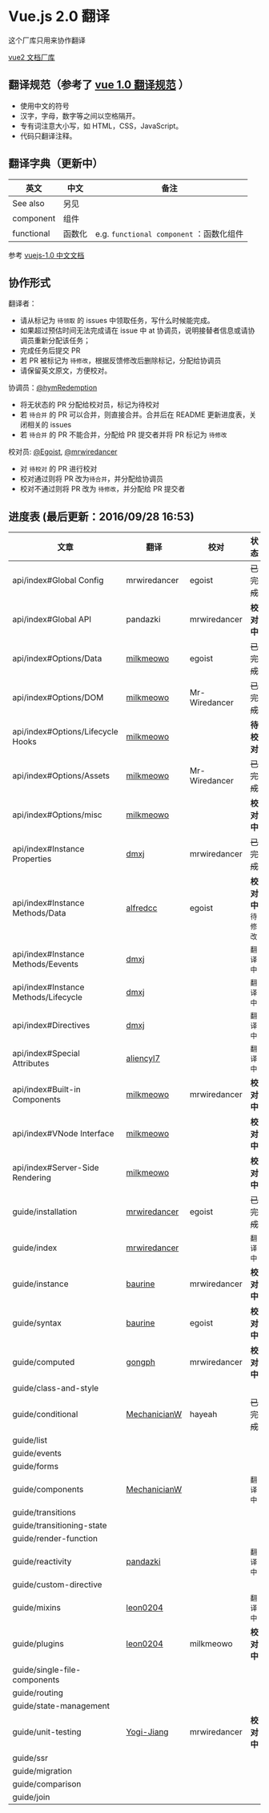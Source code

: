 # Vue.js 2.0 翻译

这个厂库只用来协作翻译

[vue2 文档厂库](https://github.com/hayeah/vuejs.org)

## 翻译规范（参考了 [vue 1.0 翻译规范](https://github.com/vuejs/cn.vuejs.org/blob/lang-zh/CONTRIBUTING.md#翻译) ）

* 使用中文的符号
* 汉字，字母，数字等之间以空格隔开。
* 专有词注意大小写，如 HTML，CSS，JavaScript。
* 代码只翻译注释。

## 翻译字典（更新中）

英文 | 中文 | 备注 |
---- | ---- | ---- |
See also | 另见
component | 组件
functional | 函数化| e.g. `functional component` ：函数化组件


参考 [vuejs-1.0 中文文档](http://cn.vuejs.org/)

## 协作形式

翻译者：

* 请从标记为 `待领取` 的 issues 中领取任务，写什么时候能完成。
* 如果超过预估时间无法完成请在 issue 中 at 协调员，说明接替者信息或请协调员重新分配该任务；
* 完成任务后提交 PR
* 若 PR 被标记为 `待修改`，根据反馈修改后删除标记，分配给协调员
* 请保留英文原文，方便校对。

协调员：[@hymRedemption](https://github.com/hymRedemption)

* 将无状态的 PR 分配给校对员，标记为待校对
* 若 `待合并` 的 PR 可以合并，则直接合并。合并后在 README 更新进度表，关闭相关的 issues
* 若 `待合并` 的 PR 不能合并，分配给 PR 提交者并将 PR 标记为 `待修改`

校对员: [@Egoist](https://github.com/egoist), [@mrwiredancer](https://github.com/Mr-Wiredancer)

* 对 `待校对` 的 PR 进行校对
* 校对通过则将 PR 改为`待合并`，并分配给协调员
* 校对不通过则将 PR 改为 `待修改`，并分配给 PR 提交者

## 进度表 (最后更新：2016/09/28 16:53)

文章 | 翻译 | 校对 | 状态 |
---- | ---- | ---- | ---- |
api/index#Global Config | mrwiredancer | egoist | ~~已完成~~
api/index#Global API | pandazki |mrwiredancer | **校对中**
api/index#Options/Data |[milkmeowo](https://github.com/milkmeowo)| egoist| ~~已完成~~
api/index#Options/DOM |[milkmeowo](https://github.com/milkmeowo)| Mr-Wiredancer | ~~已完成~~
api/index#Options/Lifecycle Hooks |[milkmeowo](https://github.com/milkmeowo)| | **待校对**
api/index#Options/Assets|[milkmeowo](https://github.com/milkmeowo)| Mr-Wiredancer|  ~~已完成~~
api/index#Options/misc |[milkmeowo](https://github.com/milkmeowo)| | **校对中**
api/index#Instance Properties | [dmxj](https://github.com/dmxj) |mrwiredancer| ~~已完成~~
api/index#Instance Methods/Data | [alfredcc](https://github.com/alfredcc) |egoist| **校对中** `待修改`
api/index#Instance Methods/Eevents |[dmxj](https://github.com/dmxj)| |`翻译中`
api/index#Instance Methods/Lifecycle |[dmxj](https://github.com/dmxj)| | `翻译中`
api/index#Directives |[dmxj](https://github.com/dmxj)| |`翻译中`
api/index#Special Attributes |[aliencyl7](https://github.com/aliencyl7)| | `翻译中`
api/index#Built-in Components |[milkmeowo](https://github.com/milkmeowo)| mrwiredancer| **校对中**
api/index#VNode Interface |[milkmeowo](https://github.com/milkmeowo)| | **校对中**
api/index#Server-Side Rendering |[milkmeowo](https://github.com/milkmeowo)| | **校对中**
guide/installation |  [mrwiredancer](https://github.com/Mr-Wiredancer) | egoist | ~~已完成~~
guide/index | [mrwiredancer](https://github.com/Mr-Wiredancer) | | `翻译中`
guide/instance | [baurine](https://github.com/baurine)| mrwiredancer| **校对中**
guide/syntax |[baurine](https://github.com/baurine)|egoist| **校对中**
guide/computed |[gongph](https://github.com/gongph) |mrwiredancer | **校对中**
guide/class-and-style |
guide/conditional |[MechanicianW](https://github.com/MechanicianW) | hayeah | ~~已完成~~
guide/list |
guide/events |
guide/forms |
guide/components |[MechanicianW](https://github.com/MechanicianW) | | `翻译中`
guide/transitions |
guide/transitioning-state |
guide/render-function |
guide/reactivity |[pandazki](https://github.com/pandazki) | | `翻译中`
guide/custom-directive |
guide/mixins | [leon0204](https://github.com/leon0204) | | `翻译中`
guide/plugins |[leon0204](https://github.com/leon0204) | milkmeowo|**校对中**
guide/single-file-components |
guide/routing |
guide/state-management |
guide/unit-testing |[Yogi-Jiang](https://github.com/Yogi-Jiang) | mrwiredancer | **校对中**
guide/ssr |
guide/migration |
guide/comparison |
guide/join |
